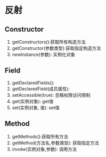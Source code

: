 # 反射

## Constructor

1. getConstructors():获取所有构造方法
2. getConstructor(参数类型):获取指定构造方法
3. newInstance(参数): 实例化对象

## Field

1. getDeclaredFields():
2. getDeclaredField(成员属性):
3. setAccessible(true): 忽略权限访问限制
4. get(实例对象): get值
5. set(实例对象, 值): set值

## Method
1. getMethods():获取所有方法
2. getMethod(方法名,参数类型): 获取指定方法
3. invoke(实例对象,参数): 调用方法
